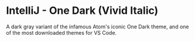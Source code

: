 # IntelliJ - One Dark (Vivid Italic)
A dark gray variant of the infamous Atom's iconic One Dark theme, and one of the most downloaded themes for VS Code.